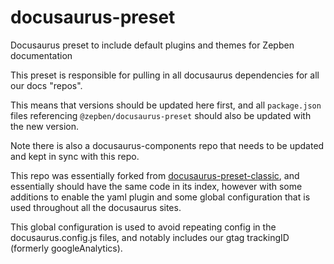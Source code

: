 # docusaurus-preset
Docusaurus preset to include default plugins and themes for Zepben documentation

This preset is responsible for pulling in all docusaurus dependencies for all our docs "repos".

This means that versions should be updated here first, and all `package.json` files referencing
`@zepben/docusaurus-preset` should also be updated with the new version.

Note there is also a docusaurus-components repo that needs to be updated and kept in sync with
this repo.

This repo was essentially forked from [docusaurus-preset-classic](https://github.com/facebook/docusaurus/tree/main/packages/docusaurus-preset-classic), and essentially should have the same code in its index, however with some additions to enable the yaml plugin and some global configuration that is used throughout all the docusaurus sites.

This global configuration is used to avoid repeating config in the docusaurus.config.js files, and notably includes our gtag trackingID (formerly googleAnalytics).
